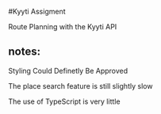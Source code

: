 #Kyyti Assigment

Route Planning with the Kyyti API

## notes: 

Styling Could Definetly Be Approved

The place search feature is still slightly slow

The use of TypeScript is very little
